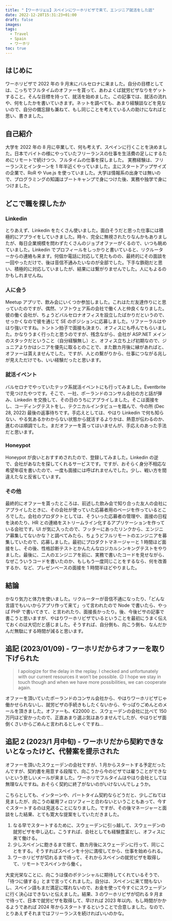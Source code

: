 ```yaml
---
title: "【ワーホリ🇪🇸】スペインにワーホリビザで来て、エンジニア就活をした話"
date: 2022-12-28T15:31:23+01:00
draft: false
images:
tags:
  - Travel
  - Spain
  - ワーホリ
toc: true
---
```


## はじめに

ワーホリビザで 2022 年の 9 月末にバルセロナに来ました。自分の目標としては、こっちでフルタイムのオファーを貰って、あわよくば就労ビザなりをゲットすること。そんな目標を持って、就活を始めました。この記事では、就活の流れや、何をしたかを書いていきます。ネットを調べても、あまり経験談などを見ないので、自分の備忘録も兼ねて、もし同じことを考えている人の助けになればと思い、書きました。

## 自己紹介

大学を 2022 年の 8 月に卒業して、何も考えず、スペインに行くことを決めました。日本でバイトの様にやっていたフリーランスの仕事を生活費の足しにするためにリモートで続けつつ、フルタイムの仕事を探しました。
実務経験は、フリーランスとインターンを 1 年半近くやっていました。主にスタートアップサイズの企業で、RoR や Vue.js を使っていました。大学は情報系の出身では無いので、プログラミングの知識はブートキャンプで身につけた後、実務や独学で身につけました。

## どこで職を探したか

### Linkedin

とりあえず、Linkedin をたくさん使いました。面白そうだと思った仕事には積極的にアプライをしていきました。時々、完全に無視されたりなんかもありましたが、毎日企業規模を問わずたくさんのジョブオファーがくるので、いつも眺めていました。Linkedin でプロフィールをしっかりと書いていると、リクルーターからの連絡も来ます。何個か電話に対応して見たものの、最終的にその面談を一回やっただけで、後は音信不通みたいなのが全部でした。下手な鉄砲だと思い、積極的に対応していましたが、結果には繋がりませんでした。人にもよるのかもしれませんね。

### 人に会う

Meetup アプリで、飲み会にいくつか参加しました。これはただ友達作りにと思っていたのですが、偶然、ソフトウェア系の会社で働く人と仲良くなりました。彼の働く会社が、ちょうどバルセロナオフィスを設立したばかりだというので、せっかくなので彼を通じて SE のポジションに応募しました。リファーラルはやはり強いですね。トントン拍子で面接も決まり、オフィスにも呼んでもらいました。かなりうまく行ったと思うのですが、残念ながら、会社が ASP.NET メインのスタックだということ（自分経験無し）と、オフィス立ち上げ初期なので、ジュニアよりかはシニアを優先に取るとのことで、また数カ月後に縁があればと、オファーは貰えませんでした。ですが、人との繋がりから、仕事につながる兆しが見えただけでも、いい経験だったと思います。

### 就活イベント

バルセロナでやっていたテック系就活イベントにも行ってみました。Eventbrite で見つけたやつです。そこで、一社、ポーランドのコンサル会社の方と話が弾み、Linkedin を交換して、その日のうちにアプライしました。そこは面接をし、コーディングテストをし、テクニカルインタビューを踏んで、今の所 (Dec 28, 2022) 最後の返事待ちです。手応えとしては、やはり Linkedin で何も知らない、やる気あるかわからない状態から就活するよりかは、熱意が伝わるのか、進むのは順調でした。まだオファーを貰ってはいませんが、手応えのあった手法だと思います。

### Honeypot

Honeypot が良いとおすすめされたので、登録してみました。Linkedin の逆で、会社があなたを探してくれるサービスです。ですが、おそらく身分不相応な希望年収を書いたので、一度も面接には呼ばれませんでした。少し、戦い方を間違えたなと反省しています。

### その他

最終的にオファーを貰ったところは、前述した飲み会で知り合った友人の会社にアプライしたときに、その会社が使っていた応募者用のページを作っているところでした。会社のプロダクトとしては、そういった応募者の管理や、面接の日程を決めたり、HR との連絡をストリームライン化するアプリケーションを作っている会社です。UI が気に入ったので、フッターにあったリンクから、エンジニア募集してないかな？と調べてみたら、ちょうどフルリモートのエンジニアを募集していたので、応募しました。最初にプロダクトマネージャーと 1 時間ほど面接をし、その後、性格診断テストとかんたんなロジカルシンキングテストをやりました。最後に、二人のエンジニアを前に、実務で書いたコードを見せながら、なぜこういうコードを書いたのか、もしもう一度同じことをするなら、何を改善するか、など、プレゼンベースの面接を 1 時間半ほどやりました。

## 結論

かなり気力と体力を使いました。リクルーターが音信不通になったり、「どんな言語でもいいからアプリ作って来て」って言われたので Node で書いたら、やっぱ PHP で書いてきて、と言われたり、面接長かったり。後、今後ビサの記事で書こうと思いますが、やはりワーホリビザでいるということを最初にうまく伝えておくのは大切だと感じました。そうすれば、自分側も、向こう側も、なんだかんだ無駄にする時間が減ると思います。

## 追記 (2023/01/09) - ワーホリだからオファーを取り下げられた

> I apologize for the delay in the replay. I checked and unfortunately with our current resources it won’t be possible. ☹
> I hope we stay in touch though and when we have more possibilities, we can cooperate again.

オファーを頂いていたポーランドのコンサル会社から、やはりワーホリビザじゃ働かせられないし、就労ビザの手続きもしたくないから、やっぱりごめんとのメールを頂きました。オファーも、€22000 と、スウェーデンの会社に比べて 150 万円ほど安かったので、正直あまり選ぶ気はありませんでしたが、やはりビザ面倒くさいからごめんと言われるとしゃくですね…

## 追記 2 (2023/1 月中旬) - ワーホリだから契約できないとなったけど、代替案を提示された

オファーを頂いたスウェーデンの会社ですが、1 月からスタートする予定だったんですが、契約書を用意する段階で、向こうから今のビザでは雇うことができないという悲しいメールが来ました。ワーホリでフルタイムはやはり会社としては無理なんですね。おそらく契約に終了がないのがいけないんでしょうか。

こちらとしても、インターンや、パートタイム契約ならどうだと、少しごねては見ましたが、向こうの雇用フィロソフィーと合わないということもあって、今すぐスタートするのは見送ることになりました。ですが、その後マネージャーと面談をした結果、とても寛大な提案をしていただきました。

1. なる早でスタートするために、スウェーデンに引っ越して、スウェーデンの就労ビザを申し込む。こうすれば、会社としても経験豊富だし、オフィスに来て働ける。
2. 少しスペインに飽きるまで居て、数カ月後にスウェーデンに行って、同じことをする。そうすればスペインを十分に満喫してから、仕事を始められる。
3. ワーホリビザが切れるまで待って、それからスペインの就労ビザを取得して、リモートでスペインから働く。

大変光栄なことに、向こうは僕のポテンシャルに期待してくれているそうで、「待つに値する」とまで言ってくれました。自分は、スペインに来て間もないし、スペイン語もまだ満足に喋れないので、お金を使って今すぐにスウェーデンに行く決心はできないと伝えました。結果、3 のワーホリビザが切れる 9 月まで待って、日本で就労ビザを取得して、早ければ 2023 年以内、もし時間がかかるようであれば 2024 年からスタートするということで合意しました。なので、とりあえずそれまではフリーランスを続ければいいのかな。

